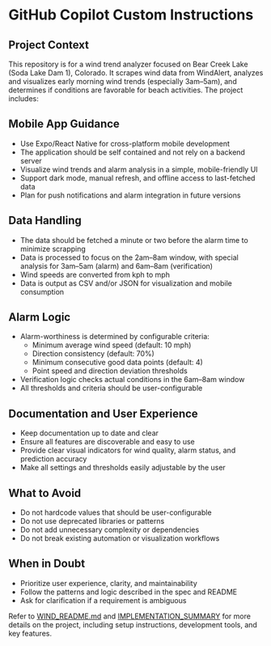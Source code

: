 # GitHub Copilot Custom Instructions

## Project Context
This repository is for a wind trend analyzer focused on Bear Creek Lake (Soda Lake Dam 1), Colorado. It scrapes wind data from WindAlert, analyzes and visualizes early morning wind trends (especially 3am–5am), and determines if conditions are favorable for beach activities. The project includes:

## Mobile App Guidance
- Use Expo/React Native for cross-platform mobile development
- The application should be self contained and not rely on a backend server
- Visualize wind trends and alarm analysis in a simple, mobile-friendly UI
- Support dark mode, manual refresh, and offline access to last-fetched data
- Plan for push notifications and alarm integration in future versions

## Data Handling
- The data should be fetched a minute or two before the alarm time to minimize scrapping
- Data is processed to focus on the 2am–8am window, with special analysis for 3am–5am (alarm) and 6am–8am (verification)
- Wind speeds are converted from kph to mph
- Data is output as CSV and/or JSON for visualization and mobile consumption

## Alarm Logic
- Alarm-worthiness is determined by configurable criteria:
  - Minimum average wind speed (default: 10 mph)
  - Direction consistency (default: 70%)
  - Minimum consecutive good data points (default: 4)
  - Point speed and direction deviation thresholds
- Verification logic checks actual conditions in the 6am–8am window
- All thresholds and criteria should be user-configurable

## Documentation and User Experience
- Keep documentation up to date and clear
- Ensure all features are discoverable and easy to use
- Provide clear visual indicators for wind quality, alarm status, and prediction accuracy
- Make all settings and thresholds easily adjustable by the user

## What to Avoid
- Do not hardcode values that should be user-configurable
- Do not use deprecated libraries or patterns
- Do not add unnecessary complexity or dependencies
- Do not break existing automation or visualization workflows

## When in Doubt
- Prioritize user experience, clarity, and maintainability
- Follow the patterns and logic described in the spec and README
- Ask for clarification if a requirement is ambiguous


Refer to [WIND_README.md](./WIND_README.md) and [IMPLEMENTATION_SUMMARY](.IMPLEMENTATION_SUMMARY) for more details on the project, including setup instructions, development tools, and key features.